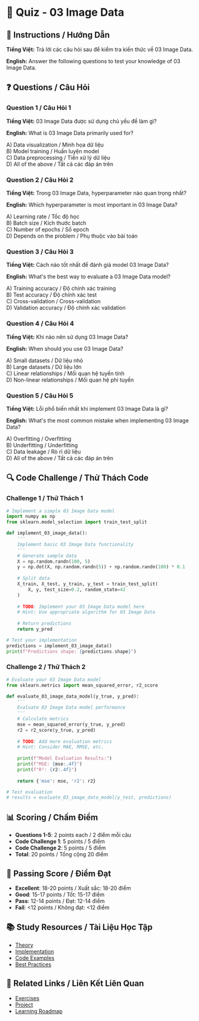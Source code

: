 # 🧠 Quiz - 03 Image Data

## 📝 Instructions / Hướng Dẫn

**Tiếng Việt:** Trả lời các câu hỏi sau để kiểm tra kiến thức về 03 Image Data.

**English:** Answer the following questions to test your knowledge of 03 Image Data.

## ❓ Questions / Câu Hỏi

### Question 1 / Câu Hỏi 1
**Tiếng Việt:** 03 Image Data được sử dụng chủ yếu để làm gì?

**English:** What is 03 Image Data primarily used for?

A) Data visualization / Minh họa dữ liệu  
B) Model training / Huấn luyện model  
C) Data preprocessing / Tiền xử lý dữ liệu  
D) All of the above / Tất cả các đáp án trên

### Question 2 / Câu Hỏi 2
**Tiếng Việt:** Trong 03 Image Data, hyperparameter nào quan trọng nhất?

**English:** Which hyperparameter is most important in 03 Image Data?

A) Learning rate / Tốc độ học  
B) Batch size / Kích thước batch  
C) Number of epochs / Số epoch  
D) Depends on the problem / Phụ thuộc vào bài toán

### Question 3 / Câu Hỏi 3
**Tiếng Việt:** Cách nào tốt nhất để đánh giá model 03 Image Data?

**English:** What's the best way to evaluate a 03 Image Data model?

A) Training accuracy / Độ chính xác training  
B) Test accuracy / Độ chính xác test  
C) Cross-validation / Cross-validation  
D) Validation accuracy / Độ chính xác validation

### Question 4 / Câu Hỏi 4
**Tiếng Việt:** Khi nào nên sử dụng 03 Image Data?

**English:** When should you use 03 Image Data?

A) Small datasets / Dữ liệu nhỏ  
B) Large datasets / Dữ liệu lớn  
C) Linear relationships / Mối quan hệ tuyến tính  
D) Non-linear relationships / Mối quan hệ phi tuyến

### Question 5 / Câu Hỏi 5
**Tiếng Việt:** Lỗi phổ biến nhất khi implement 03 Image Data là gì?

**English:** What's the most common mistake when implementing 03 Image Data?

A) Overfitting / Overfitting  
B) Underfitting / Underfitting  
C) Data leakage / Rò rỉ dữ liệu  
D) All of the above / Tất cả các đáp án trên

## 🔍 Code Challenge / Thử Thách Code

### Challenge 1 / Thử Thách 1
```python
# Implement a simple 03 Image Data model
import numpy as np
from sklearn.model_selection import train_test_split

def implement_03_image_data():
    '''
    Implement basic 03 Image Data functionality
    '''
    # Generate sample data
    X = np.random.randn(100, 5)
    y = np.dot(X, np.random.randn(5)) + np.random.randn(100) * 0.1
    
    # Split data
    X_train, X_test, y_train, y_test = train_test_split(
        X, y, test_size=0.2, random_state=42
    )
    
    # TODO: Implement your 03 Image Data model here
    # Hint: Use appropriate algorithm for 03 Image Data
    
    # Return predictions
    return y_pred

# Test your implementation
predictions = implement_03_image_data()
print(f"Predictions shape: {predictions.shape}")
```

### Challenge 2 / Thử Thách 2
```python
# Evaluate your 03 Image Data model
from sklearn.metrics import mean_squared_error, r2_score

def evaluate_03_image_data_model(y_true, y_pred):
    '''
    Evaluate 03 Image Data model performance
    '''
    # Calculate metrics
    mse = mean_squared_error(y_true, y_pred)
    r2 = r2_score(y_true, y_pred)
    
    # TODO: Add more evaluation metrics
    # Hint: Consider MAE, RMSE, etc.
    
    print(f"Model Evaluation Results:")
    print(f"MSE: {mse:.4f}")
    print(f"R²: {r2:.4f}")
    
    return {'mse': mse, 'r2': r2}

# Test evaluation
# results = evaluate_03_image_data_model(y_test, predictions)
```

## 📊 Scoring / Chấm Điểm

- **Questions 1-5**: 2 points each / 2 điểm mỗi câu
- **Code Challenge 1**: 5 points / 5 điểm
- **Code Challenge 2**: 5 points / 5 điểm
- **Total**: 20 points / Tổng cộng 20 điểm

## 🎯 Passing Score / Điểm Đạt

- **Excellent**: 18-20 points / Xuất sắc: 18-20 điểm
- **Good**: 15-17 points / Tốt: 15-17 điểm  
- **Pass**: 12-14 points / Đạt: 12-14 điểm
- **Fail**: <12 points / Không đạt: <12 điểm

## 📚 Study Resources / Tài Liệu Học Tập

- [Theory](./THEORY_03_image_data.md)
- [Implementation](./IMPLEMENTATION_03_image_data.md)
- [Code Examples](./CODE_EXAMPLES_03_image_data.md)
- [Best Practices](./BEST_PRACTICES_03_image_data.md)

## 🔗 Related Links / Liên Kết Liên Quan

- [Exercises](./EXERCISES_03_image_data.md)
- [Project](./PROJECT_03_image_data.md)
- [Learning Roadmap](./LEARNING_ROADMAP_03_image_data.md)
